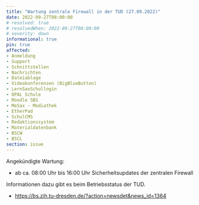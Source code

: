 ```yaml
---
title: "Wartung zentrale Firewall in der TUD (27.09.2022)"
date: 2022-09-27T08:00:00
# resolved: true
# resolvedWhen: 2022-09-27T08:00:00
# severity: down
informational: true
pin: true 
affected:
- Anmeldung
- Support
- Schnittstellen
- Nachrichten
- Dateiablage
- Videokonferenzen (BigBlueButton)
- LernSaxSchullogin
- OPAL Schule
- Moodle SBS
- MeSax - Mediathek
- EtherPad
- SchulCMS
- Redaktionssystem
- Materialdatenbank
- BSCW
- BSCL
section: issue
---
```


Angekündigte Wartung:

* ab ca. 08:00 Uhr bis 16:00 Uhr Sicherheitsupdates der zentralen Firewall

Informationen dazu gibt es beim Betriebsstatus der TUD.

* https://bs.zih.tu-dresden.de/?action=newsdet&news_id=1364
